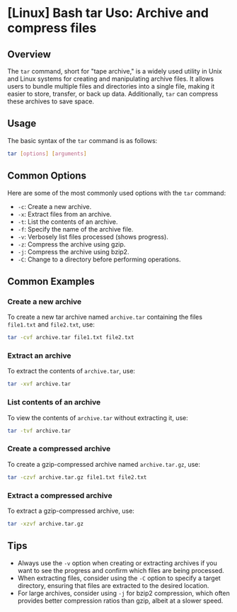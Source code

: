 # [Linux] Bash tar Uso: Archive and compress files

## Overview
The `tar` command, short for "tape archive," is a widely used utility in Unix and Linux systems for creating and manipulating archive files. It allows users to bundle multiple files and directories into a single file, making it easier to store, transfer, or back up data. Additionally, `tar` can compress these archives to save space.

## Usage
The basic syntax of the `tar` command is as follows:

```bash
tar [options] [arguments]
```

## Common Options
Here are some of the most commonly used options with the `tar` command:

- `-c`: Create a new archive.
- `-x`: Extract files from an archive.
- `-t`: List the contents of an archive.
- `-f`: Specify the name of the archive file.
- `-v`: Verbosely list files processed (shows progress).
- `-z`: Compress the archive using gzip.
- `-j`: Compress the archive using bzip2.
- `-C`: Change to a directory before performing operations.

## Common Examples

### Create a new archive
To create a new tar archive named `archive.tar` containing the files `file1.txt` and `file2.txt`, use:

```bash
tar -cvf archive.tar file1.txt file2.txt
```

### Extract an archive
To extract the contents of `archive.tar`, use:

```bash
tar -xvf archive.tar
```

### List contents of an archive
To view the contents of `archive.tar` without extracting it, use:

```bash
tar -tvf archive.tar
```

### Create a compressed archive
To create a gzip-compressed archive named `archive.tar.gz`, use:

```bash
tar -czvf archive.tar.gz file1.txt file2.txt
```

### Extract a compressed archive
To extract a gzip-compressed archive, use:

```bash
tar -xzvf archive.tar.gz
```

## Tips
- Always use the `-v` option when creating or extracting archives if you want to see the progress and confirm which files are being processed.
- When extracting files, consider using the `-C` option to specify a target directory, ensuring that files are extracted to the desired location.
- For large archives, consider using `-j` for bzip2 compression, which often provides better compression ratios than gzip, albeit at a slower speed.
